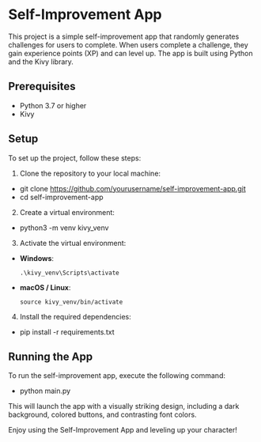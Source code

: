# Self-Improvement App

This project is a simple self-improvement app that randomly generates challenges for users to complete. When users complete a challenge, they gain experience points (XP) and can level up. The app is built using Python and the Kivy library.

## Prerequisites

- Python 3.7 or higher
- Kivy

## Setup

To set up the project, follow these steps:

1. Clone the repository to your local machine:

- git clone https://github.com/yourusername/self-improvement-app.git
- cd self-improvement-app

2. Create a virtual environment:

- python3 -m venv kivy_venv

3. Activate the virtual environment:

- **Windows**:

  ```
  .\kivy_venv\Scripts\activate
  ```

- **macOS / Linux**:

  ```
  source kivy_venv/bin/activate
  ```

4. Install the required dependencies:

- pip install -r requirements.txt

## Running the App

To run the self-improvement app, execute the following command:

- python main.py

This will launch the app with a visually striking design, including a dark background, colored buttons, and contrasting font colors.

Enjoy using the Self-Improvement App and leveling up your character!

